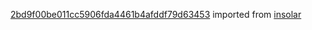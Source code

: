 [2bd9f00be011cc5906fda4461b4afddf79d63453](https://github.com/insolar/insolar/commit/2bd9f00be011cc5906fda4461b4afddf79d63453) imported from [insolar](https://github.com/insolar/insolar)
